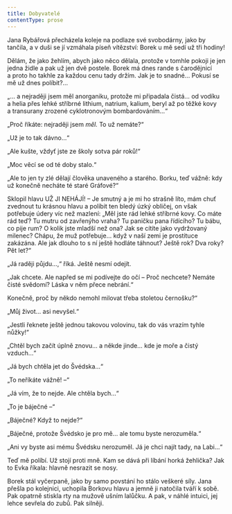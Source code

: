 ```yaml
---
title: Dobyvatelé
contentType: prose
---
```


<section>

Jana Rybářová přecházela koleje na podlaze své svobodárny, jako by tančila, a v duši se jí vzmáhala píseň vítězství: Borek u mě sedí už tři hodiny!

Dělám, že jako žehlím, abych jako něco dělala, protože v tomhle pokoji je jen jedna židle a pak už jen dvě postele. Borek má dnes rande s čarodějnicí a proto ho takhle za každou cenu tady držím. Jak je to snadné… Pokusí se mě už dnes políbit?…

„… a nejraději jsem měl anorganiku, protože mi připadala čistá… od vodíku a helia přes lehké stříbrné lithium, natrium, kalium, beryl až po těžké kovy a transurany zrozené cyklotronovým bombardováním…“

„Proč říkáte: nejraději jsem _měl._ To už nemáte?“

„Už je to tak dávno…“

„Ale kušte, vždyť jste ze školy sotva pár roků!“

„Moc věcí se od té doby stalo.“

„Ale to jen ty zlé dělají člověka unaveného a starého. Borku, teď vážně: kdy už konečně necháte té staré Gráfové?“

Sklopil hlavu UŽ JI NEHÁJÍ! – Je smutný a je mi ho strašně líto, mám chuť zvednout tu krásnou hlavu a políbit ten bledý úzký obličej, on však potřebuje údery víc než mazlení: „Měl jste rád lehké stříbrné kovy. Co máte rád teď? Tu mutru od zavřenýho vraha? Tu paničku pana řídícího? Tu bábu, co pije rum? O kolik jste mladší než ona? Jak se cítíte jako vydržovaný milenec? Chápu, že muž potřebuje… když v naší zemi je prostituce zakázána. Ale jak dlouho to s ní ještě hodláte táhnout? Ještě rok? Dva roky? Pět let?“

„Já raději půjdu…,“ říká. Ještě nesmí odejít.

„Jak chcete. Ale napřed se mi podívejte do očí – Proč nechcete? Nemáte čisté svědomí? Láska v něm přece nebrání.“

Konečně, proč by někdo nemohl milovat třeba stoletou černošku?“

„Můj život… asi nevyšel.“

„Jestli řeknete ještě jednou takovou volovinu, tak do vás vrazím tyhle nůžky!“

„Chtěl bych začít úplně znovu… a někde jinde… kde je moře a čistý vzduch…“

„Já bych chtěla jet do Švédska…“

„To neříkáte vážně! –“

„Já vím, že to nejde. Ale chtěla bych…“

„To je báječné –“

„Báječné? Když to nejde?“

„Báječné, protože Švédsko je pro mě… ale tomu byste nerozuměla.“

„Ani vy byste asi mému Švédsku nerozuměl. Já je chci najít tady, na Labi…“

Teď mě políbí. Už stojí proti mně. Kam se dává při líbání horká žehlička? Jak to Evka říkala: hlavně nesrazit se nosy.

Borek stál vyčerpaně, jako by samo povstání ho stálo veškeré síly. Jana přešla po kolejnici, uchopila Borkovu hlavu a jemně ji natočila tváří k sobě. Pak opatrně stiskla rty na mužově ušním lalůčku. A pak, v náhlé intuici, jej lehce sevřela do zubů. Pak silněji.

</section>
